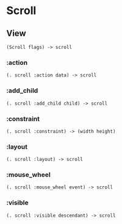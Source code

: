 # Scroll

## View

```code
(Scroll flags) -> scroll
```

### :action

```code
(. scroll :action data) -> scroll
```

### :add_child

```code
(. scroll :add_child child) -> scroll
```

### :constraint

```code
(. scroll :constraint) -> (width height)
```

### :layout

```code
(. scroll :layout) -> scroll
```

### :mouse_wheel

```code
(. scroll :mouse_wheel event) -> scroll
```

### :visible

```code
(. scroll :visible descendant) -> scroll
```

